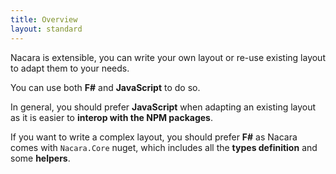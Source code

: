 ```yaml
---
title: Overview
layout: standard
---
```


Nacara is extensible, you can write your own layout or re-use existing layout to adapt them to your needs.

You can use both **F#** and **JavaScript** to do so.

In general, you should prefer **JavaScript** when adapting an existing layout as it is easier to **interop with the NPM packages**.

If you want to write a complex layout, you should prefer **F#** as Nacara comes with `Nacara.Core` nuget, which includes all the **types definition** and some **helpers**.
